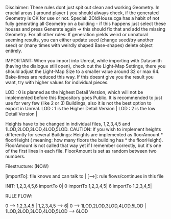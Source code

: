 Disclaimer:
These rules dont just spit out clean and working Geometry. In crucial areas ( around player ) you should always check, if the generated Geometry is OK for use or not. Special: 2OldHouse.cga has a habit of not fully generating all Geometry on a building - if this happens just select these houses and press Generate again -> this should fix that and add the missing Geometry. For all other rules: If generation yields weird or unnatural seeming results, you can either update seed (change seed/try another seed) or (many times with weirdly shaped Base-shapes) delete object entirely.

IMPORTANT: When you import into Unreal, while importing with Datasmith (having the dialogue still open), check out the Light-Map Settings, there you should adjust the Light-Map Size to a smaller value around 32 or max 64. Bake-times are reduced this way. If this doesnt give you the result you want, try with higher values for individual pieces.


LOD : 0 is planned as the highest Detail Version, which will not be implemented before this Repository goes Public. It is recommended to just use for very few (like 2 or 3) Buildings, also it is not the best option to export in Unreal.
LOD : 1 is the Higher Detail Version |
LOD : 2 is the low Detail Version |


Heights have to be changed in individual files, 1,2,3,4,5 and 1LOD,2LOD,3LOD,4LOD,5LOD. CAUTION: If you wish to implement heights differently for several Buildings: Heights are implemented as floorAmount * floorHeight ( meaning: how many floors the building has * the floorHeight). FloorAmount is not called that way yet if I remember correctly, but it's one of the first lines in each file. FloorAmount is set as random between two numbers.


Filestructure: (NOW)

[importTo]: file knows and can talk to |
[-->]: rule flows/continues in this file


INIT:
1,2,3,4,5,6 importTo 0|
0 importTo 1,2,3,4,5|
6 importTo 1,2,3,4,5|

RULE FLOW:

0 --> 1,2,3,4,5 |
1,2,3,4,5 --> 6|
0 --> 1LOD,2LOD,3LOD,4LOD,5LOD |
1LOD,2LOD,3LOD,4LOD,5LOD --> 6LOD